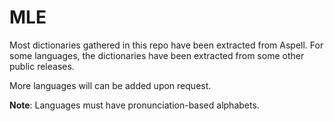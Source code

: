 # MLE
Most dictionaries gathered in this repo have been extracted from Aspell. For some languages, the dictionaries have been extracted from some other public releases.

More languages will can be added upon request.

**Note**: Languages must have pronunciation-based alphabets.

